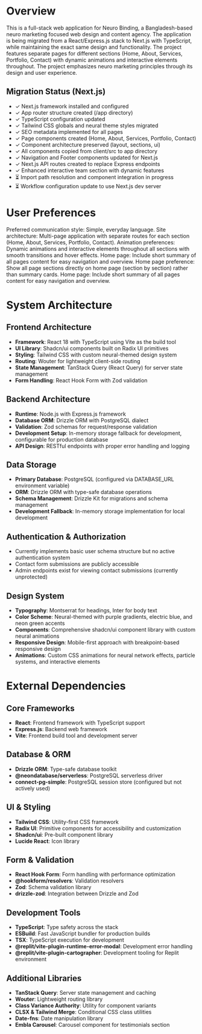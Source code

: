 # Overview

This is a full-stack web application for Neuro Binding, a Bangladesh-based neuro marketing focused web design and content agency. The application is being migrated from a React/Express.js stack to Next.js with TypeScript, while maintaining the exact same design and functionality. The project features separate pages for different sections (Home, About, Services, Portfolio, Contact) with dynamic animations and interactive elements throughout. The project emphasizes neuro marketing principles through its design and user experience.

## Migration Status (Next.js)
- ✓ Next.js framework installed and configured
- ✓ App router structure created (/app directory)
- ✓ TypeScript configuration updated
- ✓ Tailwind CSS globals and neural theme styles migrated
- ✓ SEO metadata implemented for all pages
- ✓ Page components created (Home, About, Services, Portfolio, Contact)
- ✓ Component architecture preserved (layout, sections, ui)
- ✓ All components copied from client/src to app directory
- ✓ Navigation and Footer components updated for Next.js
- ✓ Next.js API routes created to replace Express endpoints
- ✓ Enhanced interactive team section with dynamic features
- ⏳ Import path resolution and component integration in progress
- ⏳ Workflow configuration update to use Next.js dev server

# User Preferences

Preferred communication style: Simple, everyday language.
Site architecture: Multi-page application with separate routes for each section (Home, About, Services, Portfolio, Contact).
Animation preferences: Dynamic animations and interactive elements throughout all sections with smooth transitions and hover effects.
Home page: Include short summary of all pages content for easy navigation and overview.
Home page preference: Show all page sections directly on home page (section by section) rather than summary cards.
Home page: Include short summary of all pages content for easy navigation and overview.

# System Architecture

## Frontend Architecture
- **Framework**: React 18 with TypeScript using Vite as the build tool
- **UI Library**: Shadcn/ui components built on Radix UI primitives
- **Styling**: Tailwind CSS with custom neural-themed design system
- **Routing**: Wouter for lightweight client-side routing
- **State Management**: TanStack Query (React Query) for server state management
- **Form Handling**: React Hook Form with Zod validation

## Backend Architecture
- **Runtime**: Node.js with Express.js framework
- **Database ORM**: Drizzle ORM with PostgreSQL dialect
- **Validation**: Zod schemas for request/response validation
- **Development Setup**: In-memory storage fallback for development, configurable for production database
- **API Design**: RESTful endpoints with proper error handling and logging

## Data Storage
- **Primary Database**: PostgreSQL (configured via DATABASE_URL environment variable)
- **ORM**: Drizzle ORM with type-safe database operations
- **Schema Management**: Drizzle Kit for migrations and schema management
- **Development Fallback**: In-memory storage implementation for local development

## Authentication & Authorization
- Currently implements basic user schema structure but no active authentication system
- Contact form submissions are publicly accessible
- Admin endpoints exist for viewing contact submissions (currently unprotected)

## Design System
- **Typography**: Montserrat for headings, Inter for body text
- **Color Scheme**: Neural-themed with purple gradients, electric blue, and neon green accents
- **Components**: Comprehensive shadcn/ui component library with custom neural animations
- **Responsive Design**: Mobile-first approach with breakpoint-based responsive design
- **Animations**: Custom CSS animations for neural network effects, particle systems, and interactive elements

# External Dependencies

## Core Frameworks
- **React**: Frontend framework with TypeScript support
- **Express.js**: Backend web framework
- **Vite**: Frontend build tool and development server

## Database & ORM
- **Drizzle ORM**: Type-safe database toolkit
- **@neondatabase/serverless**: PostgreSQL serverless driver
- **connect-pg-simple**: PostgreSQL session store (configured but not actively used)

## UI & Styling
- **Tailwind CSS**: Utility-first CSS framework
- **Radix UI**: Primitive components for accessibility and customization
- **Shadcn/ui**: Pre-built component library
- **Lucide React**: Icon library

## Form & Validation
- **React Hook Form**: Form handling with performance optimization
- **@hookform/resolvers**: Validation resolvers
- **Zod**: Schema validation library
- **drizzle-zod**: Integration between Drizzle and Zod

## Development Tools
- **TypeScript**: Type safety across the stack
- **ESBuild**: Fast JavaScript bundler for production builds
- **TSX**: TypeScript execution for development
- **@replit/vite-plugin-runtime-error-modal**: Development error handling
- **@replit/vite-plugin-cartographer**: Development tooling for Replit environment

## Additional Libraries
- **TanStack Query**: Server state management and caching
- **Wouter**: Lightweight routing library
- **Class Variance Authority**: Utility for component variants
- **CLSX & Tailwind Merge**: Conditional CSS class utilities
- **Date-fns**: Date manipulation library
- **Embla Carousel**: Carousel component for testimonials section